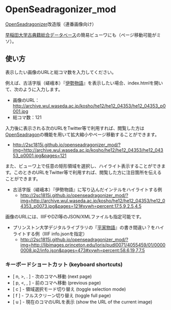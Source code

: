 # OpenSeadragonizer_mod

[OpenSeadragonizer]改造版（連番画像向け）

[早稲田大学古典籍総合データベース]の簡易ビューワにも（ページ移動可能がミソ）。

[OpenSeadragonizer]: http://openseadragon.github.io/openseadragonizer/
[早稲田大学古典籍総合データベース]: http://www.wul.waseda.ac.jp/kotenseki/

## 使い方

表示したい画像のURLと総コマ数を入力してください。

例えば、古活字版（嵯峨本）『[伊勢物語]』を表示したい場合、index.htmlを開いて、次のように入力します。

[伊勢物語]: http://www.wul.waseda.ac.jp/kotenseki/html/he12/he12_04353/index.html

- 画像のURL：http://archive.wul.waseda.ac.jp/kosho/he12/he12_04353/he12_04353_p0001.jpg
- 総コマ数：121

入力後に表示される次のURLをTwitter等で利用すれば、閲覧した方は[OpenSeadragon]の機能を用いて拡大縮小やページ移動することができます。

- http://2sc1815j.github.io/openseadragonizer_mod/?img=http://archive.wul.waseda.ac.jp/kosho/he12/he12_04353/he12_04353_p0001.jpg&pages=121

[OpenSeadragon]: https://openseadragon.github.io/

また、ビューワ上で任意の矩形領域を選択し、ハイライト表示することができます。このときのURLをTwitter等で利用すれば、閲覧した方に注目箇所を伝えることができます。

- 古活字版（嵯峨本）『伊勢物語』に写り込んだインテルをハイライトする例
  - http://2sc1815j.github.io/openseadragonizer_mod/?img=http://archive.wul.waseda.ac.jp/kosho/he12/he12_04353/he12_04353_p0073.jpg&pages=121#xywh=percent:17.5,9,2.5,4.5

画像のURLには、IIIFやDZI等のJSON/XMLファイルも指定可能です。

- プリンストン大学デジタルライブラリの『[平家物語]』の書き間違い？をハイライトする例（IIIF info.jsonを指定）
  - http://2sc1815j.github.io/openseadragonizer_mod/?img=http://libimages.princeton.edu/loris/pudl0071/4055459/01/00000008.jp2/info.json&pages=473#xywh=percent:58.6,19,7,7.5

[平家物語]: http://arks.princeton.edu/ark:/88435/5d86p097k

### キーボードショートカット (keyboard shortcuts)

- [ n, >, . ] - 次のコマへ移動 (next page)
- [ p, <, , ] - 前のコマへ移動 (previous page)
- [ c ] - 領域選択モード切り替え (toggle selection mode)
- [ f ] - フルスクリーン切り替え (toggle full page)
- [ u ] - 現在のコマのURLを表示 (show the URL of the current image)
